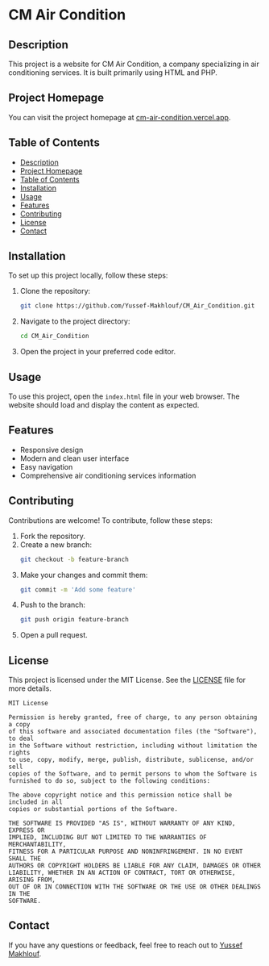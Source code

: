 
# CM Air Condition

## Description
This project is a website for CM Air Condition, a company specializing in air conditioning services. It is built primarily using HTML and PHP.

## Project Homepage
You can visit the project homepage at [cm-air-condition.vercel.app](https://cm-air-condition.vercel.app).

## Table of Contents
- [Description](#description)
- [Project Homepage](#project-homepage)
- [Table of Contents](#table-of-contents)
- [Installation](#installation)
- [Usage](#usage)
- [Features](#features)
- [Contributing](#contributing)
- [License](#license)
- [Contact](#contact)

## Installation
To set up this project locally, follow these steps:

1. Clone the repository:
    ```bash
    git clone https://github.com/Yussef-Makhlouf/CM_Air_Condition.git
    ```
2. Navigate to the project directory:
    ```bash
    cd CM_Air_Condition
    ```
3. Open the project in your preferred code editor.

## Usage
To use this project, open the `index.html` file in your web browser. The website should load and display the content as expected.

## Features
- Responsive design
- Modern and clean user interface
- Easy navigation
- Comprehensive air conditioning services information

## Contributing
Contributions are welcome! To contribute, follow these steps:

1. Fork the repository.
2. Create a new branch:
    ```bash
    git checkout -b feature-branch
    ```
3. Make your changes and commit them:
    ```bash
    git commit -m 'Add some feature'
    ```
4. Push to the branch:
    ```bash
    git push origin feature-branch
    ```
5. Open a pull request.

## License
This project is licensed under the MIT License. See the [LICENSE](LICENSE) file for more details.

```
MIT License

Permission is hereby granted, free of charge, to any person obtaining a copy
of this software and associated documentation files (the "Software"), to deal
in the Software without restriction, including without limitation the rights
to use, copy, modify, merge, publish, distribute, sublicense, and/or sell
copies of the Software, and to permit persons to whom the Software is
furnished to do so, subject to the following conditions:

The above copyright notice and this permission notice shall be included in all
copies or substantial portions of the Software.

THE SOFTWARE IS PROVIDED "AS IS", WITHOUT WARRANTY OF ANY KIND, EXPRESS OR
IMPLIED, INCLUDING BUT NOT LIMITED TO THE WARRANTIES OF MERCHANTABILITY,
FITNESS FOR A PARTICULAR PURPOSE AND NONINFRINGEMENT. IN NO EVENT SHALL THE
AUTHORS OR COPYRIGHT HOLDERS BE LIABLE FOR ANY CLAIM, DAMAGES OR OTHER
LIABILITY, WHETHER IN AN ACTION OF CONTRACT, TORT OR OTHERWISE, ARISING FROM,
OUT OF OR IN CONNECTION WITH THE SOFTWARE OR THE USE OR OTHER DEALINGS IN THE
SOFTWARE.
```

## Contact
If you have any questions or feedback, feel free to reach out to [Yussef Makhlouf](https://github.com/Yussef-Makhlouf).
